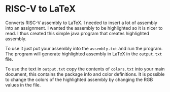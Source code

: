 # RISC-V to LaTeX
Converts RISC-V assembly to LaTeX. I needed to insert a lot of assembly into an assignment. I wanted the assembly to be highlighted so it is nicer to read. I thus created this simple java program that creates highlighted assembly.

To use it just put your assembly into the ```assembly.txt``` and run the program. The program will generate highlighted assembly in LaTeX in the ```output.txt``` file.

To use the text in ```output.txt``` copy the contents of ```colors.txt``` into your main document, this contains the package info and color definitions. It is possible to change the colors of the highlighted assembly by changing the RGB values in the file.
